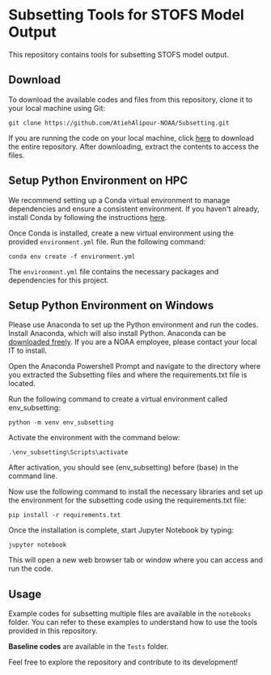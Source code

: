 # Subsetting Tools for STOFS Model Output

This repository contains tools for subsetting STOFS model output.

## Download

To download the available codes and files from this repository, clone it to your local machine using Git:

   ```
   git clone https://github.com/AtiehAlipour-NOAA/Subsetting.git
   ```

If you are running the code on your local machine, click [here](https://github.com/AtiehAlipour-NOAA/Subsetting/archive/refs/heads/main.zip)  to download the entire repository. After downloading, extract the contents to access the files.

## Setup Python Environment on HPC

We recommend setting up a Conda virtual environment to manage dependencies and ensure a consistent environment. If you haven't already, install Conda by following the instructions [here](https://docs.anaconda.com/free/miniconda/).

Once Conda is installed, create a new virtual environment using the provided `environment.yml` file. Run the following command:
   ```
  conda env create -f environment.yml
   ```

The `environment.yml` file contains the necessary packages and dependencies for this project.

## Setup Python Environment on Windows

Please use Anaconda to set up the Python environment and run the codes.
Install Anaconda, which will also install Python. Anaconda can be [downloaded freely](https://www.anaconda.com/download/). If you are a NOAA employee, please contact your local IT to install.

Open the Anaconda Powershell Prompt and navigate to the directory where you extracted the Subsetting files and where the requirements.txt file is located.

Run the following command to create a virtual environment called env_subsetting:

  ```
 python -m venv env_subsetting
  ```
Activate the environment with the command below:
 
  ```
 .\env_subsetting\Scripts\activate
  ```

After activation, you should see (env_subsetting) before (base) in the command line.

Now use the following command to install the necessary libraries and set up the environment for the subsetting code using the requirements.txt file:

  ```
 pip install -r requirements.txt
  ```

Once the installation is complete, start Jupyter Notebook by typing:

  ```
 jupyter notebook
  ```

This will open a new web browser tab or window where you can access and run the code.

## Usage

Example codes for subsetting multiple files are available in the `notebooks` folder. You can refer to these examples to understand how to use the tools provided in this repository.

**Baseline codes** are available in the `Tests` folder.

Feel free to explore the repository and contribute to its development!

